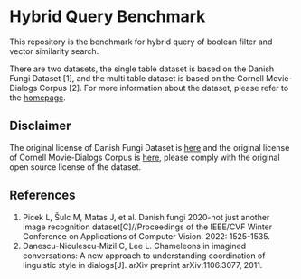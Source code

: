 # Hybrid Query Benchmark




This repository is the benchmark for hybrid query of boolean filter and vector similarity search.

There are two datasets, the single table dataset is based on the Danish Fungi Dataset [1], and the multi table dataset is based on the Cornell Movie-Dialogs Corpus [2]. For more information about the dataset, please refer to the [homepage](https://hybridqueriesbenchmark.github.io/).





## Disclaimer

The original license of Danish Fungi Dataset is [here](LICENSE-fungi) and the original license of Cornell Movie-Dialogs Corpus is [here](LICENSE-movie), please comply with the original open source license of the dataset.



## References

1. Picek L, Šulc M, Matas J, et al. Danish fungi 2020-not just another image recognition dataset[C]//Proceedings of the IEEE/CVF Winter Conference on Applications of Computer Vision. 2022: 1525-1535.
2. Danescu-Niculescu-Mizil C, Lee L. Chameleons in imagined conversations: A new approach to understanding coordination of linguistic style in dialogs[J]. arXiv preprint arXiv:1106.3077, 2011.
